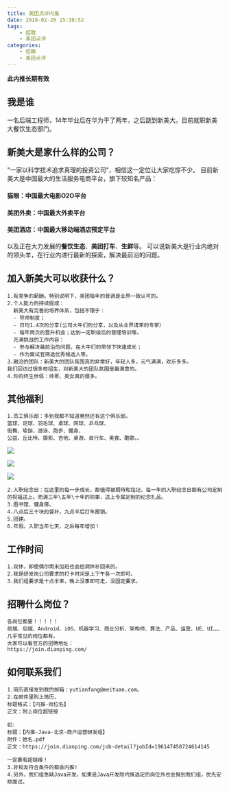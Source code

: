 ```yaml
---
title: 美团点评内推
date: 2018-02-26 15:38:52
tags: 
    - 招聘
    - 美团点评
categories:
    - 招聘
    - 美团点评
---
```

**此内推长期有效**
## 我是谁
一名后端工程师，14年毕业后在华为干了两年，之后跳到新美大。目前就职新美大餐饮生态部门。
## 新美大是家什么样的公司？
"一家以科学技术追求真理的投资公司"，相信这一定位让大家吃惊不少。
目前新美大是中国最大的生活服务电商平台，旗下较知名产品：
#### 猫眼：中国最大电影O2O平台
#### 美团外卖：中国最大外卖平台
#### 美团酒店：中国最大移动端酒店预定平台
以及正在大力发展的**餐饮生态**、**美团打车**、**生鲜**等。
可以说新美大是行业内绝对的领头羊，在行业内进行最新的探索，解决最前沿的问题。

<!-- more -->

## 加入新美大可以收获什么？
	1.有竞争的薪酬。特别说明下，美团每年的普调是业界一致认可的。
	2.个人能力的持续提成：
	  新美大有完善的培养体系，包括不限于：
	  - 导师制度；
	  - 日均1.4次的分享(公司大牛们的分享，以及从业界请来的专家）
	  - 每年两次的晋升机会；达到一定职级后的管理培训等。
	  充满挑战的工作内容：
	  - 参与解决最前沿的问题，在大牛们的带领下快速成长；
	  - 作为面试官筛选优秀候选人等。
	3.融洽的团队：新美大的团队氛围真的非常好，年轻人多，元气满满，欢乐多多。
	我们回访过很多校招生，对新美大的团队氛围是最满意的。
	4.你的终生伴侣：帅哥、美女真的很多。
	
## 其他福利
    1.员工俱乐部：多到我都不知道竟然还有这个俱乐部。
    篮球、足球、羽毛球、桌球、网球、乒乓球、
    街舞、瑜伽、游泳、跑步、健身、
    公益、丘比特、摄影、吉他、桌游、自行车、美食、酷歌。。

![](/img/15196314938824.jpg)

![](/img/15196316813074.jpg)

![](/img/15196324202637.jpg)



    2.入职纪念日：在这里的每一步成长，都值得被期待和铭记，每一年的入职纪念日都有公司定制的祝福送上。而满三年\五年\十年的同事，送上专属定制的纪念礼品。
    3.图书馆、健身房。
    4.八点后三十块的餐补，九点半后打车报销。
    5.团建。
    6.年假。入职当年七天，之后每年增加！

## 工作时间
	1.双休，即使偶尔周末加班也会给调休补回来的。
	2.我是研发岗公司要求的打卡时间是上下午各一次即可。
	3.我们组要求是十点半来，晚上没事即可走，没固定要求。
## 招聘什么岗位？
	各岗位都要！！！！！
	前端、后端、Android、iOS、机器学习、商业分析、架构师、算法、产品、运营、UE、UI……几乎常见的岗位都有。
	大家可以看官方的招聘地址：
	https://join.dianping.com/
## 如何联系我们
    1.简历直接发到我的邮箱：yutianfang@meituan.com。
    2.在邮件里附上简历，
    标题格式：【内推-岗位名】
    正文：附上岗位超链接
    
    如:
    标题：【内推-Java-北京-商户运营研发组】
    附件：姓名.pdf 
    正文：https://join.dianping.com/job-detail?jobId=196147450724614145
    
    一定要有超链接！
    3.非校友符合条件的都会内推!
    4.另外，我们组急缺Java开发，如果是Java开发除内推选定的岗位外也会推到我们组，优先安排面试。

